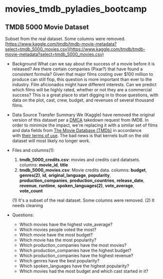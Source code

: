 # movies_tmdb_pyladies_bootcamp

## TMDB 5000 Movie Dataset
Subset from the real dataset. Some columns were removed.
[https://www.kaggle.com/tmdb/tmdb-movie-metadata?select=tmdb_5000_movies.csv](https://www.kaggle.com/tmdb/tmdb-movie-metadata?select=tmdb_5000_movies.csv)

- Background
What can we say about the success of a movie before it is released? Are there certain companies (Pixar?) that have found a consistent formula? Given that major films costing over $100 million to produce can still flop, this question is more important than ever to the industry. Film aficionados might have different interests. Can we predict which films will be highly rated, whether or not they are a commercial success?
This is a great place to start digging in to those questions, with data on the plot, cast, crew, budget, and revenues of several thousand films.

- Data Source Transfer Summary
We (Kaggle) have removed the original version of this dataset per a [DMCA](https://en.wikipedia.org/wiki/Digital_Millennium_Copyright_Act) takedown request from IMDB. In order to minimize the impact, we're replacing it with a similar set of films and data fields from [The Movie Database (TMDb)](https://www.kaggle.com/tmdb/themoviedb.org) in accordance with [their terms of use](https://www.themoviedb.org/documentation/api/terms-of-use). The bad news is that kernels built on the old dataset will most likely no longer work.

- Files and columns(1):
    1. **tmdb_5000_credits.csv**:  movies and credits card datatsets. 
    columns: **movie_id**, **title**
    2. **tmdb_5000_movies.csv**: Movie credits data.
    columns: **budget**, **genres(2)**, **id**, **original_language**, **popularity**, **production_companies**, **production_countries**, **release_date**, **revenue**, **runtime**, **spoken_languages(2)**, **vote_average**, **vote_count**

    (1) It's a subset of the real dataset. Some columns were removed.
    (2) It needs cleaning

- Questions:
  * Which movies have the highest vote_average?
  * Which movies people voted the most?
  * Which movie have the most budget?
  * Which movie has the most popularity?
  * Which production_companies have the most movies?
  * Which production_companies have the highest budget?
  * Which production_companies have the highest revenue?
  * Which genres have the best popularity?
  * Which spoken_languages have the highest popularity?
  * Which movies had the most budget and which cast started in it?
